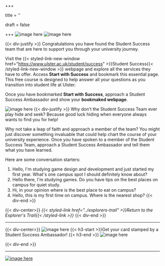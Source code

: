 +++

title = ''

draft = false

+++
![image here](../images/explorer-6.png#center)
![image here](../images/success-img.png#center)


{{< div-justify >}}
Congratulations you have found the Student Success team that are here to support you through your university journey. 

Visit the {{< styled-link-new-window href="https://www.ulster.ac.uk/student/success" >}}Student Success{{< /styled-link-new-window >}} webpage and explore all the services they have to offer. Access **Start with Success** and bookmark this essential page. This free course is designed to help answer all your questions as you transition into student life at Ulster. 

Once you have bookmarked **Start with Success**, approach a Student Success Ambassador and show your **bookmaked webpage**.

![image here](../images/quest-icon-bonus.png#right)
{{< div-justify >}}
Why don't the Student Success Team ever play hide and seek? Because good luck hiding when everyone always wants to find you for help!

Why not take a leap of faith and approach a member of the team? You might just discover something invaluable that could help chart the course of your university experience. Once you have spoken to a member of the Student Success Team, approach a Student Success Ambassador and tell them what you have learned. 

Here are some conversation starters:
1. Hello, I'm studying game design and development and just started my first year. What's one campus spot I should definitely know about?
2. Hello there, I'm studying games. Do you have tips on the best places on campus for quiet study.
3. Hi, in your opinion where is the best place to eat on campus?
4. Hello, this is my first time on campus. Where is the nearest shop?
{{< div-end >}}

{{< div-center>}}
*{{< styled-link href="../explorers-trail" >}}Return to the Explorer's Trail{{< /styled-link >}}*
{{< div-end >}}

___
{{< div-center>}}
![image here](../images/dont-forget.png#center)
 {{< h3-start >}}Get your card stamped by a Student Success Ambassador! {{< h3-end >}}
![image here](../images/stamp-card.png#center)

{{< div-end >}}

___

[![image here](../images/lost-icon.png#center)](../lost)
